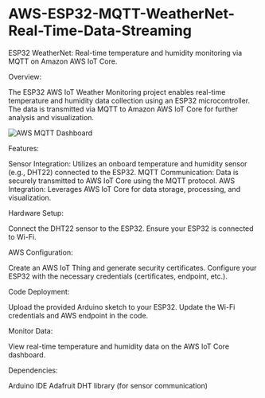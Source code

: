 # AWS-ESP32-MQTT-WeatherNet-Real-Time-Data-Streaming
ESP32 WeatherNet: Real-time temperature and humidity monitoring via MQTT on Amazon AWS IoT Core.

Overview:

The ESP32 AWS IoT Weather Monitoring project enables real-time temperature and humidity data collection using an ESP32 microcontroller. The data is transmitted via MQTT to Amazon AWS IoT Core for further analysis and visualization.

![AWS MQTT Dashboard](https://github.com/user-attachments/assets/420692fa-9508-4fe4-9f18-5d84cf15dda2)

Features:

Sensor Integration: Utilizes an onboard temperature and humidity sensor (e.g., DHT22) connected to the ESP32.
MQTT Communication: Data is securely transmitted to AWS IoT Core using the MQTT protocol.
AWS Integration: Leverages AWS IoT Core for data storage, processing, and visualization.

Hardware Setup:

Connect the DHT22 sensor to the ESP32.
Ensure your ESP32 is connected to Wi-Fi.

AWS Configuration:

Create an AWS IoT Thing and generate security certificates.
Configure your ESP32 with the necessary credentials (certificates, endpoint, etc.).

Code Deployment:

Upload the provided Arduino sketch to your ESP32.
Update the Wi-Fi credentials and AWS endpoint in the code.

Monitor Data:

View real-time temperature and humidity data on the AWS IoT Core dashboard.

Dependencies:

Arduino IDE
Adafruit DHT library (for sensor communication)


